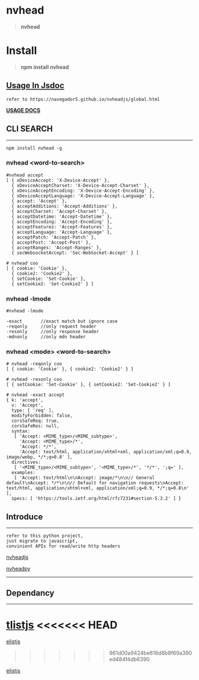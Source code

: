 # nvhead
>__nvhead__

# Install

>__npm install nvhead__


## [Usage In Jsdoc](https://navegador5.github.io/nvheadjs/global.html#)

    refer to https://navegador5.github.io/nvheadjs/global.html

**[USAGE DOCS](https://navegador5.github.io/nvheadjs/global.html#)**



## CLI SEARCH
-------------

    npm install nvhead -g

### nvhead \<word-to-search\>

    #nvhead accept
    [ { xDeviceAccept: 'X-Device-Accept' },
      { xDeviceAcceptCharset: 'X-Device-Accept-Charset' },
      { xDeviceAcceptEncoding: 'X-Device-Accept-Encoding' },
      { xDeviceAcceptLanguage: 'X-Device-Accept-Language' },
      { accept: 'Accept' },
      { acceptAdditions: 'Accept-Additions' },
      { acceptCharset: 'Accept-Charset' },
      { acceptDatetime: 'Accept-Datetime' },
      { acceptEncoding: 'Accept-Encoding' },
      { acceptFeatures: 'Accept-Features' },
      { acceptLanguage: 'Accept-Language' },
      { acceptPatch: 'Accept-Patch' },
      { acceptPost: 'Accept-Post' },
      { acceptRanges: 'Accept-Ranges' },
      { secWebsocketAccept: 'Sec-WebSocket-Accept' } ]

    # nvhead coo
    [ { cookie: 'Cookie' },
      { cookie2: 'Cookie2' },
      { setCookie: 'Set-Cookie' },
      { setCookie2: 'Set-Cookie2' } ]


### nvhead -lmode
    
    #nvhead -lmode
   
    -exact       //exact match but ignore case
    -reqonly     //only request header
    -resonly     //only response header
    -mdnonly     //only mdn header 


### nvhead \<mode\> \<word-to-search\>

    # nvhead -reqonly coo
    [ { cookie: 'Cookie' }, { cookie2: 'Cookie2' } ]

    # nvhead -resonly coo
    [ { setCookie: 'Set-Cookie' }, { setCookie2: 'Set-Cookie2' } ]

    # nvhead -exact accept
    { k: 'accept',
      v: 'Accept',
      type: [ 'req' ],
      modifyForbidden: false,
      corsSafeReq: true,
      corsSafeRes: null,
      syntax:
       [ 'Accept: <MIME_type>/<MIME_subtype>',
         'Accept: <MIME_type>/*',
         'Accept: */*',
         'Accept: text/html, application/xhtml+xml, application/xml;q=0.9, image/webp, */*;q=0.8' ],
      directives:
       [ '<MIME_type>/<MIME_subtype>', '<MIME_type>/*', '*/*', ';q=' ],
      examples:
       [ 'Accept: text/html\n\nAccept: image/*\n\n// General default\nAccept: */*\n\n// Default for navigation requests\nAccept: text/html, application/xhtml+xml, application/xml;q=0.9, */*;q=0.8\n' ],
      specs: [ 'https://tools.ietf.org/html/rfc7231#section-5.3.2' ] }


## Introduce
-------------
  
    refer to this python project,
    just migrate to javascript,
    convinient APIs for read/write http headers 

[nvheadjs](https://github.com/navegador5/nvheadjs)

[nvheadpy](https://github.com/ihgazni2/nvhead)

----------------------------------------------



## Dependancy
-------------

[tlistjs](https://github.com/navegador5/tlistjs)
<<<<<<< HEAD
=======
[elistjs](https://github.com/ihgazni2/elistjs)

>>>>>>> 961d00a9424be616d6b8f69a380ed484f4db6390

[elistjs](https://github.com/ihgazni2/elistjs)
